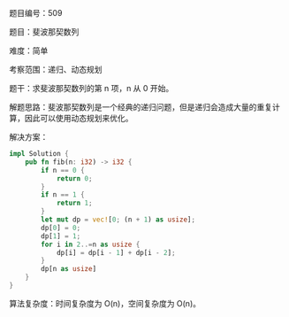 题目编号：509

题目：斐波那契数列

难度：简单

考察范围：递归、动态规划

题干：求斐波那契数列的第 n 项，n 从 0 开始。

解题思路：斐波那契数列是一个经典的递归问题，但是递归会造成大量的重复计算，因此可以使用动态规划来优化。

解决方案：

```rust
impl Solution {
    pub fn fib(n: i32) -> i32 {
        if n == 0 {
            return 0;
        }
        if n == 1 {
            return 1;
        }
        let mut dp = vec![0; (n + 1) as usize];
        dp[0] = 0;
        dp[1] = 1;
        for i in 2..=n as usize {
            dp[i] = dp[i - 1] + dp[i - 2];
        }
        dp[n as usize]
    }
}
```

算法复杂度：时间复杂度为 O(n)，空间复杂度为 O(n)。